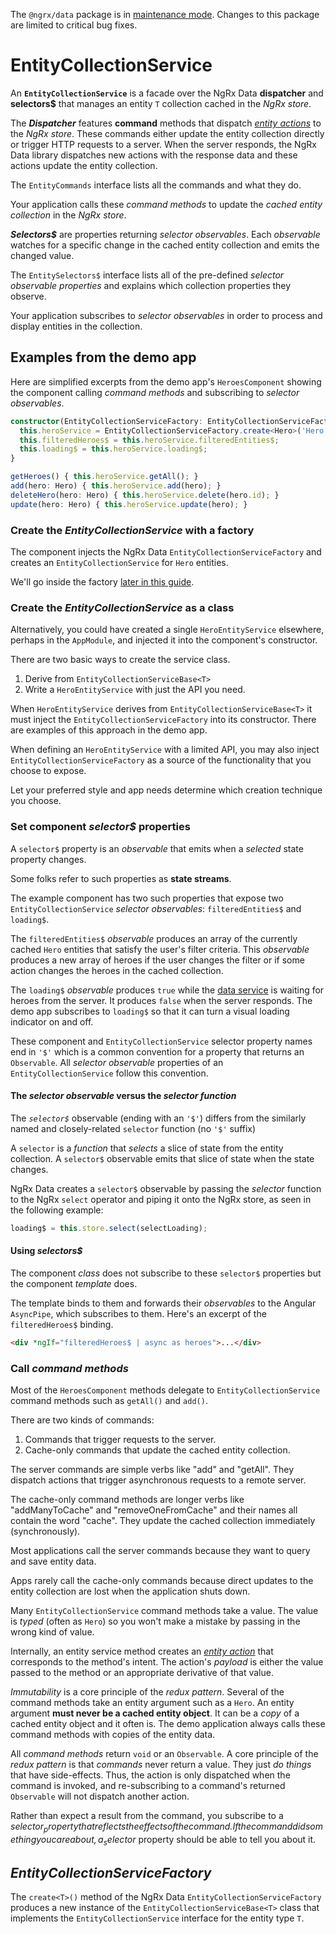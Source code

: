 <div class="alert is-critical">

The `@ngrx/data` package is in <a href="https://github.com/ngrx/platform/issues/4011" target="_blank">maintenance mode</a>.
Changes to this package are limited to critical bug fixes.

</div>

# EntityCollectionService

An **`EntityCollectionService`** is a facade over the NgRx Data **dispatcher** and **selectors$** that manages an entity `T` collection cached in the _NgRx store_.

The **_Dispatcher_** features **command** methods that dispatch [_entity actions_](guide/data/entity-actions) to the _NgRx store_.
These commands either update the entity collection directly or trigger HTTP requests to a server. When the server responds, the NgRx Data library dispatches new actions with the response data and these actions update the entity collection.

The `EntityCommands` interface lists all the commands and what they do.

Your application calls these _command methods_ to update
the _cached entity collection_ in the _NgRx store_.

**_Selectors$_** are properties returning _selector observables_.
Each _observable_ watches for a specific change in the cached entity collection and emits the changed value.

The `EntitySelectors$` interface lists all of the pre-defined _selector observable properties_ and
explains which collection properties they observe.

Your application subscribes to _selector observables_
in order to process and display entities in the collection.

## Examples from the demo app

Here are simplified excerpts from the demo app's `HeroesComponent` showing the component calling _command methods_ and subscribing to _selector observables_.

```typescript
constructor(EntityCollectionServiceFactory: EntityCollectionServiceFactory) {
  this.heroService = EntityCollectionServiceFactory.create<Hero>('Hero');
  this.filteredHeroes$ = this.heroService.filteredEntities$;
  this.loading$ = this.heroService.loading$;
}

getHeroes() { this.heroService.getAll(); }
add(hero: Hero) { this.heroService.add(hero); }
deleteHero(hero: Hero) { this.heroService.delete(hero.id); }
update(hero: Hero) { this.heroService.update(hero); }
```

### Create the _EntityCollectionService_ with a factory

The component injects the NgRx Data `EntityCollectionServiceFactory` and
creates an `EntityCollectionService` for `Hero` entities.

<div class="alert is-helpful">

We'll go inside the factory [later in this guide](#entitycollectionservicefactory).

</div>

### Create the _EntityCollectionService_ as a class

Alternatively, you could have created a single `HeroEntityService` elsewhere, perhaps in the `AppModule`, and injected it into the component's constructor.

There are two basic ways to create the service class.

1.  Derive from `EntityCollectionServiceBase<T>`
1.  Write a `HeroEntityService` with just the API you need.

When `HeroEntityService` derives from `EntityCollectionServiceBase<T>` it must inject the `EntityCollectionServiceFactory` into its constructor.
There are examples of this approach in the demo app.

When defining an `HeroEntityService` with a limited API,
you may also inject `EntityCollectionServiceFactory` as a source of the
functionality that you choose to expose.

Let your preferred style and app needs determine which creation technique you choose.

### Set component _selector$_ properties

A `selector$` property is an _observable_ that emits when a _selected_ state property changes.

<div class="alert is-helpful">

Some folks refer to such properties as **state streams**.

</div>

The example component has two such properties that expose two `EntityCollectionService` _selector observables_: `filteredEntities$` and `loading$`.

The `filteredEntities$` _observable_ produces an array of the currently cached `Hero` entities that satisfy the user's filter criteria.
This _observable_ produces a new array of heroes if the user
changes the filter or if some action changes the heroes in the cached collection.

The `loading$` _observable_ produces `true` while the
[data service](guide/data/entity-dataservice) is waiting for heroes from the server.
It produces `false` when the server responds.
The demo app subscribes to `loading$` so that it can turn a visual loading indicator on and off.

<div class="alert is-helpful">

These component and `EntityCollectionService` selector property names end in `'$'` which is a common convention for a property that returns an `Observable`.
All _selector observable_ properties of an `EntityCollectionService` follow this convention.

</div>

#### The _selector observable_ versus the _selector function_

The _`selector$`_ observable (ending with an `'$'`) differs from the similarly named and
closely-related `selector` function (no `'$'` suffix)

A `selector` is a _function_ that _selects_ a slice of state from the entity collection.
A `selector$` observable emits that slice of state when the state changes.

NgRx Data creates a `selector$` observable by passing the _selector_ function to the NgRx `select` operator and piping it onto the NgRx store, as seen in the following example:

```typescript
loading$ = this.store.select(selectLoading);
```

#### Using _selectors$_

The component _class_ does not subscribe to these `selector$` properties but the component _template_ does.

The template binds to them and forwards their _observables_ to the Angular `AsyncPipe`, which subscribes to them.
Here's an excerpt of the `filteredHeroes$` binding.

```html
<div *ngIf="filteredHeroes$ | async as heroes">...</div>
```

### Call _command methods_

Most of the `HeroesComponent` methods delegate to `EntityCollectionService` command methods such as `getAll()` and `add()`.

There are two kinds of commands:

1.  Commands that trigger requests to the server.
1.  Cache-only commands that update the cached entity collection.

The server commands are simple verbs like "add" and "getAll".
They dispatch actions that trigger asynchronous requests to a remote server.

The cache-only command methods are longer verbs like "addManyToCache" and "removeOneFromCache"
and their names all contain the word "cache".
They update the cached collection immediately (synchronously).

<div class="alert is-helpful">

Most applications call the server commands because they want to query and save entity data.

Apps rarely call the cache-only commands because direct updates to the entity collection
are lost when the application shuts down.

</div>

Many `EntityCollectionService` command methods take a value.
The value is _typed_ (often as `Hero`) so you won't make a mistake by passing in the wrong kind of value.

Internally, an entity service method creates an
[_entity action_](guide/data/entity-actions) that corresponds to the method's intent. The action's _payload_ is either the value passed to the method or an appropriate derivative of that value.

_Immutability_ is a core principle of the _redux pattern_.
Several of the command methods take an entity argument such as a `Hero`.
An entity argument **must never be a cached entity object**.
It can be a _copy_ of a cached entity object and it often is.
The demo application always calls these command methods with copies of the entity data.

All _command methods_ return `void` or an `Observable`.
A core principle of the _redux pattern_ is that _commands_ never return a value. They just _do things_ that have side-effects.
Thus, the action is only dispatched when the command is invoked, and re-subscribing to a command's returned `Observable` will not
dispatch another action.

Rather than expect a result from the command,
you subscribe to a _selector$_ property that reflects
the effects of the command. If the command did something you care about, a _selector$_ property should be able to tell you about it.

## _EntityCollectionServiceFactory_

The `create<T>()` method of the NgRx Data `EntityCollectionServiceFactory` produces a new instance
of the `EntityCollectionServiceBase<T>` class that implements the `EntityCollectionService` interface for the entity type `T`.
